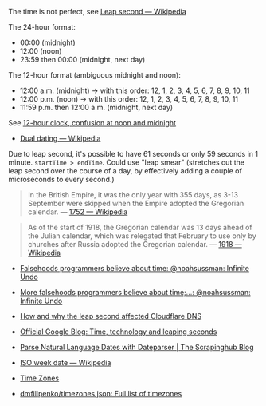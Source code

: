 The time is not perfect, see [Leap second — Wikipedia](https://en.wikipedia.org/wiki/Leap_second)

The 24-hour format:

- 00:00 (midnight)
- 12:00 (noon)
- 23:59 then 00:00 (midnight, next day)

The 12-hour format (ambiguous midnight and noon):

- 12:00 a.m. (midnight) -> with this order: 12, 1, 2, 3, 4, 5, 6, 7, 8, 9, 10, 11
- 12:00 p.m. (noon) -> with this order: 12, 1, 2, 3, 4, 5, 6, 7, 8, 9, 10, 11
- 11:59 p.m. then 12:00 a.m. (midnight, next day)

See [12-hour clock, confusion at noon and midnight](https://en.wikipedia.org/wiki/12-hour_clock#Confusion_at_noon_and_midnight)

- [Dual dating — Wikipedia](https://en.wikipedia.org/wiki/Dual_dating)

Due to leap second, it's possible to have 61 seconds or only 59 seconds in 1 minute. `startTime > endTime`. Could use "leap smear" (stretches out the leap second over the course of a day, by effectively adding a couple of microseconds to every second.)

> In the British Empire, it was the only year with 355 days, as 3-13 September were skipped when the Empire adopted the Gregorian calendar.
— [1752 — Wikipedia](https://en.wikipedia.org/wiki/1752)

> As of the start of 1918, the Gregorian calendar was 13 days ahead of the Julian calendar, which was relegated that February to use only by churches after Russia adopted the Gregorian calendar.
— [1918 — Wikipedia](https://en.wikipedia.org/wiki/1918)

- [Falsehoods programmers believe about time: @noahsussman: Infinite Undo](http://infiniteundo.com/post/25326999628/falsehoods-programmers-believe-about-time)
- [More falsehoods programmers believe about time;...: @noahsussman: Infinite Undo](http://infiniteundo.com/post/25509354022/more-falsehoods-programmers-believe-about-time)
- [How and why the leap second affected Cloudflare DNS](https://blog.cloudflare.com/how-and-why-the-leap-second-affected-cloudflare-dns/#afalsehoodprogrammersbelieveabouttime)
- [Official Google Blog: Time, technology and leaping seconds](https://googleblog.blogspot.fr/2011/09/time-technology-and-leaping-seconds.html)

- [Parse Natural Language Dates with Dateparser | The Scrapinghub Blog](http://blog.scrapinghub.com/2015/11/09/parse-natural-language-dates-with-dateparser/)

- [ISO week date — Wikipedia](https://en.wikipedia.org/wiki/ISO_week_date)
- [Time Zones](http://everytimezone.com/)
- [dmfilipenko/timezones.json: Full list of timezones](https://github.com/dmfilipenko/timezones.json)